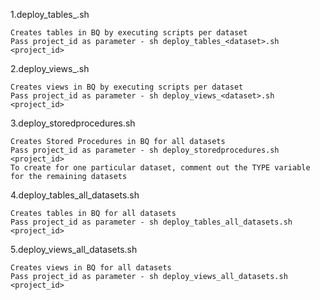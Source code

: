 
1.deploy_tables_<dataset>.sh
	
	Creates tables in BQ by executing scripts per dataset
	Pass project_id as parameter - sh deploy_tables_<dataset>.sh <project_id>

2.deploy_views_<dataset>.sh

	Creates views in BQ by executing scripts per dataset
	Pass project_id as parameter - sh deploy_views_<dataset>.sh <project_id>
	
3.deploy_storedprocedures.sh

	Creates Stored Procedures in BQ for all datasets
	Pass project_id as parameter - sh deploy_storedprocedures.sh <project_id>
	To create for one particular dataset, comment out the TYPE variable for the remaining datasets

4.deploy_tables_all_datasets.sh

	Creates tables in BQ for all datasets
	Pass project_id as parameter - sh deploy_tables_all_datasets.sh <project_id>

5.deploy_views_all_datasets.sh

	Creates views in BQ for all datasets
	Pass project_id as parameter - sh deploy_views_all_datasets.sh <project_id>

	